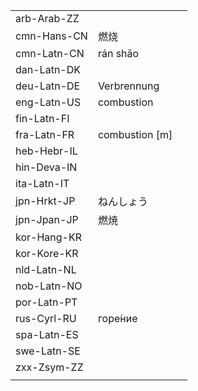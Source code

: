 | | | |
|-|-|-|
| arb-Arab-ZZ |  |  |
| cmn-Hans-CN | 燃烧 |  |
| cmn-Latn-CN | rán shāo |  |
| dan-Latn-DK |  |  |
| deu-Latn-DE | Verbrennung |  |
| eng-Latn-US | combustion |  |
| fin-Latn-FI |  |  |
| fra-Latn-FR | combustion [m] |  |
| heb-Hebr-IL |  |  |
| hin-Deva-IN |  |  |
| ita-Latn-IT |  |  |
| jpn-Hrkt-JP | ねんしょう |  |
| jpn-Jpan-JP | 燃焼 |  |
| kor-Hang-KR |  |  |
| kor-Kore-KR |  |  |
| nld-Latn-NL |  |  |
| nob-Latn-NO |  |  |
| por-Latn-PT |  |  |
| rus-Cyrl-RU | горе́ние |  |
| spa-Latn-ES |  |  |
| swe-Latn-SE |  |  |
| zxx-Zsym-ZZ |  |  |
|  |  |  |
